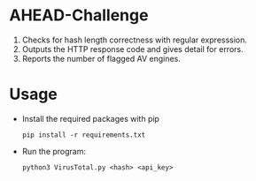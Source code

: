 # AHEAD-Challenge
1. Checks for hash length correctness with regular expresssion.
2. Outputs the HTTP response code and gives detail for errors.
3. Reports the number of flagged AV engines. 

# Usage
* Install the required packages with pip

    `pip install -r requirements.txt`

* Run the program:
    
    `python3 VirusTotal.py <hash> <api_key>` 